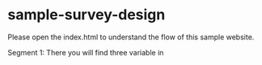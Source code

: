 # sample-survey-design
Please open the index.html to understand the flow of this sample website.

Segment 1: There you will find three variable in <script> tag. 1) survey_intro 2) survey_sample_page 3) survey_finish
These three variables are the definition of each page of the survey.

Segment 2: `jsPsych.init` is the initialization of the page. Here `timeline` object will contain the variable declared earlier. The sequence of these in variables should be in the way which you want participants to watch. `on_finish` object will contain a js function which will derive at the end of survey what actions will be taken or done. 
 
